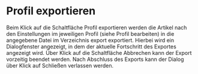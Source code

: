 # Profil exportieren 

Beim Klick auf die Schaltfläche Profil exportieren werden die Artikel nach den Einstellungen im jeweiligen Profil \(siehe Profil bearbeiten\) in die angegebene Datei im Verzeichnis export exportiert. Hierbei wird ein Dialogfenster angezeigt, in dem der aktuelle Fortschritt des Exportes angezeigt wird. Über Klick auf die Schaltfläche Abbrechen kann der Export vorzeitig beendet werden. Nach Abschluss des Exports kann der Dialog über Klick auf Schließen verlassen werden.



